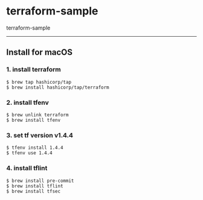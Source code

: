 # terraform-sample
terraform-sample

----------------

## Install for macOS

### 1. install terraform

```shell
$ brew tap hashicorp/tap
$ brew install hashicorp/tap/terraform
```

### 2. install tfenv
```shell
$ brew unlink terraform
$ brew install tfenv
```

### 3. set tf version v1.4.4
```shell
$ tfenv install 1.4.4
$ tfenv use 1.4.4
```

### 4. install tflint
```shell
$ brew install pre-commit
$ brew install tflint
$ brew install tfsec
```
